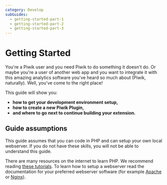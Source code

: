 ```yaml
---
category: Develop
subGuides:
  - getting-started-part-1
  - getting-started-part-2
  - getting-started-part-3
---
```

# Getting Started

You're a Piwik user and you need Piwik to do something it doesn't do. Or maybe you're a user of another web app and you want to integrate it with this amazing analytics software you've heard so much about (Piwik, naturally). Well, you've come to the right place!

This guide will show you:

- **how to get your development environment setup,**
- **how to create a new Piwik Plugin,**
- **and where to go next to continue building your extension.**

## Guide assumptions

This guide assumes that you can code in PHP and can setup your own local webserver. If you do not have these skills, you will not be able to understand this guide.

There are many resources on the internet to learn PHP. We recommend reading [these tutorials](http://devzone.zend.com/6/). To learn how to setup a webserver read the documentation for your preferred webserver software (for example [Apache](http://www.apache.org/) or [Nginx](http://nginx.org/)).
